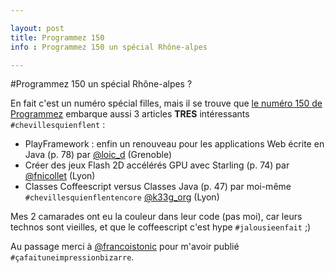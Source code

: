 ```yaml
---

layout: post
title: Programmez 150
info : Programmez 150 un spécial Rhône-alpes

---
```


#Programmez 150 un spécial Rhône-alpes ?

En fait c'est un numéro spécial filles, mais il se trouve que [le numéro 150 de Programmez](http://www.programmez.com/actualites.php?titre_actu=Le-numero-150-de-Programmez-est-paru!&id_actu=11143) embarque aussi 3 articles **TRES** intéressants `#chevillesquienflent` :

- PlayFramework : enfin un renouveau pour les applications Web écrite en Java (p. 78) par [@loic_d]() (Grenoble)
- Créer des jeux Flash 2D accélérés GPU avec Starling (p. 74) par [@fnicollet]() (Lyon)
- Classes Coffeescript versus Classes Java (p. 47) par moi-même `#chevillesquienflentencore` [@k33g_org]() (Lyon)

Mes 2 camarades ont eu la couleur dans leur code (pas moi), car leurs technos sont vieilles, et que le coffeescript c'est hype `#jalousieenfait` ;)

Au passage merci à [@francoistonic](https://twitter.com/#!/francoistonic) pour m'avoir publié `#çafaituneimpressionbizarre`.

